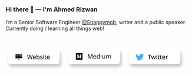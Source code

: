 ### Hi there 👋 — I'm Ahmed Rizwan

I’m a Senior Software Engineer [@Snappymob](https://github.com/snappymob), writer and a public speaker.
Currently doing / learning all things web!

<br />

<a title="Website, ahmedrizwan.com" href="https://ahmedrizwan.com"><img alt="Website, ahmedrizwan.com" src="https://raw.githubusercontent.com/ahmedrizwan/ahmedrizwan/master/icons/website.png" height="60" /></a> <a title="Medium" href="https://medium.com/@ahmedrizwan"><img alt="Medium Profile" src="https://raw.githubusercontent.com/ahmedrizwan/ahmedrizwan/master/icons/articles.png" height="60" /></a> <a title="Twitter Profile" href="https://twitter.com/sudo_rizwan"><img alt="Twitter Profile" src="https://raw.githubusercontent.com/ahmedrizwan/ahmedrizwan/master/icons/twitter.png" height="60" /></a>
